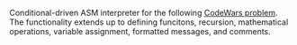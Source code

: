 Conditional-driven ASM interpreter for the following [CodeWars problem](https://www.codewars.com/kata/58e61f3d8ff24f774400002c). The functionality extends up to defining funcitons, recursion, mathematical operations, variable assignment, formatted messages, and comments.
